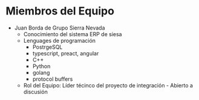 # Miembros del Equipo
- Juan Borda de Grupo Sierra Nevada
  - Conocimiento del sistema ERP de siesa
  - Lenguages de programación
    - PostrgeSQL
    - typescript, preact, angular
    - C++
    - Python
    - golang
    - protocol buffers
  - Rol del Equipo: Líder técinco del proyecto de integración - Abierto a discusión
